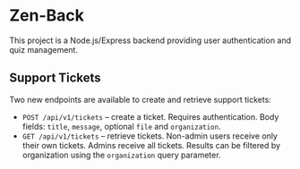 # Zen-Back

This project is a Node.js/Express backend providing user authentication and quiz management.

## Support Tickets

Two new endpoints are available to create and retrieve support tickets:

- `POST /api/v1/tickets` – create a ticket. Requires authentication. Body fields: `title`, `message`, optional `file` and `organization`.
- `GET /api/v1/tickets` – retrieve tickets. Non-admin users receive only their own tickets. Admins receive all tickets. Results can be filtered by organization using the `organization` query parameter.
